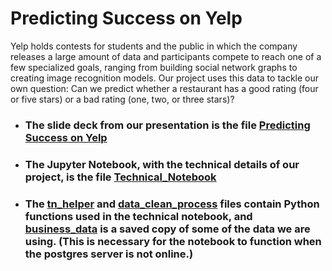 # Predicting Success on Yelp

Yelp holds contests for students and the public in which the company releases a large amount of data and participants compete to reach one of a few specialized goals, ranging from building social network graphs to creating image recognition models. Our project uses this data to tackle our own question: Can we predict whether a restaurant has a good rating (four or five stars) or a bad rating (one, two, or three stars)?

+ ### The slide deck from our presentation is the file [Predicting Success on Yelp](Predicting%20Success%20on%20Yelp.pdf)
+ ### The Jupyter Notebook, with the technical details of our project, is the file [Technical_Notebook](Technical_Notebook.ipynb)
+ ### The [tn_helper](tn_helper.py) and [data_clean_process](data_clean_process.py) files contain Python functions used in the technical notebook, and [business_data](business_data.zip) is a saved copy of some of the data we are using. (This is necessary for the notebook to function when the postgres server is not online.)
